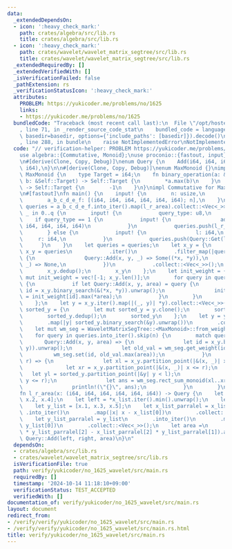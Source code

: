 ```yaml
---
data:
  _extendedDependsOn:
  - icon: ':heavy_check_mark:'
    path: crates/algebra/src/lib.rs
    title: crates/algebra/src/lib.rs
  - icon: ':heavy_check_mark:'
    path: crates/wavelet/wavelet_matrix_segtree/src/lib.rs
    title: crates/wavelet/wavelet_matrix_segtree/src/lib.rs
  _extendedRequiredBy: []
  _extendedVerifiedWith: []
  _isVerificationFailed: false
  _pathExtension: rs
  _verificationStatusIcon: ':heavy_check_mark:'
  attributes:
    PROBLEM: https://yukicoder.me/problems/no/1625
    links:
    - https://yukicoder.me/problems/no/1625
  bundledCode: "Traceback (most recent call last):\n  File \"/opt/hostedtoolcache/Python/3.10.15/x64/lib/python3.10/site-packages/onlinejudge_verify/documentation/build.py\"\
    , line 71, in _render_source_code_stat\n    bundled_code = language.bundle(stat.path,\
    \ basedir=basedir, options={'include_paths': [basedir]}).decode()\n  File \"/opt/hostedtoolcache/Python/3.10.15/x64/lib/python3.10/site-packages/onlinejudge_verify/languages/rust.py\"\
    , line 288, in bundle\n    raise NotImplementedError\nNotImplementedError\n"
  code: "// verification-helper: PROBLEM https://yukicoder.me/problems/no/1625\n\n\
    use algebra::{Commutative, Monoid};\nuse proconio::{fastout, input};\nuse wavelet_matrix_segtree::WaveletMatrixSegTree;\n\
    \n#[derive(Clone, Copy, Debug)]\nenum Query {\n    Add(i64, i64, i64),\n    Get(i64,\
    \ i64),\n}\n\n#[derive(Clone, Copy, Debug)]\nenum MaxMonoid {}\nimpl Monoid for\
    \ MaxMonoid {\n    type Target = i64;\n    fn binary_operation(a: &Self::Target,\
    \ b: &Self::Target) -> Self::Target {\n        *a.max(b)\n    }\n    fn id_element()\
    \ -> Self::Target {\n        -1\n    }\n}\nimpl Commutative for MaxMonoid {}\n\
    \n#[fastout]\nfn main() {\n    input! {\n        n: usize,\n        q: usize,\n\
    \        a_b_c_d_e_f: [(i64, i64, i64, i64, i64, i64); n],\n    }\n    let mut\
    \ queries = a_b_c_d_e_f.into_iter().map(l_r_area).collect::<Vec<_>>();\n    for\
    \ _ in 0..q {\n        input! {\n            query_type: u8,\n        }\n    \
    \    if query_type == 1 {\n            input! {\n                add: (i64, i64,\
    \ i64, i64, i64, i64)\n            }\n            queries.push(l_r_area(add));\n\
    \        } else {\n            input! {\n                l: i64,\n           \
    \     r: i64,\n            }\n            queries.push(Query::Get(l, r));\n  \
    \      }\n    }\n    let queries = queries;\n    let x_y = {\n        let mut\
    \ x_y = queries\n            .iter()\n            .filter_map(|query| match query\
    \ {\n                Query::Add(x, y, _) => Some((*x, *y)),\n                Query::Get(_,\
    \ _) => None,\n            })\n            .collect::<Vec<_>>();\n        x_y.sort_unstable();\n\
    \        x_y.dedup();\n        x_y\n    };\n    let init_weight = {\n        let\
    \ mut init_weight = vec![-1; x_y.len()];\n        for query in queries.iter().take(n)\
    \ {\n            if let Query::Add(x, y, area) = query {\n                let\
    \ id = x_y.binary_search(&(*x, *y)).unwrap();\n                init_weight[id]\
    \ = init_weight[id].max(*area);\n            }\n        }\n        init_weight\n\
    \    };\n    let y = x_y.iter().map(|(_, y)| *y).collect::<Vec<_>>();\n    let\
    \ sorted_y = {\n        let mut sorted_y = y.clone();\n        sorted_y.sort_unstable();\n\
    \        sorted_y.dedup();\n        sorted_y\n    };\n    let y = y\n        .into_iter()\n\
    \        .map(|y| sorted_y.binary_search(&y).unwrap())\n        .collect::<Vec<_>>();\n\
    \    let mut wm_seg = WaveletMatrixSegTree::<MaxMonoid>::from_weight(&y, &init_weight);\n\
    \    for query in queries.into_iter().skip(n) {\n        match query {\n     \
    \       Query::Add(x, y, area) => {\n                let id = x_y.binary_search(&(x,\
    \ y)).unwrap();\n                let old_val = wm_seg.get_weight(id);\n      \
    \          wm_seg.set(id, old_val.max(area));\n            }\n            Query::Get(l,\
    \ r) => {\n                let xl = x_y.partition_point(|&(x, _)| x < l);\n  \
    \              let xr = x_y.partition_point(|&(x, _)| x <= r);\n             \
    \   let yl = sorted_y.partition_point(|&y| y < l);\n                let yr = sorted_y.partition_point(|&y|\
    \ y <= r);\n                let ans = wm_seg.rect_sum_monoid(xl..xr, yl..yr);\n\
    \                println!(\"{}\", ans);\n            }\n        }\n    }\n}\n\n\
    fn l_r_area(x: (i64, i64, i64, i64, i64, i64)) -> Query {\n    let x_list = [x.0,\
    \ x.2, x.4];\n    let left = *x_list.iter().min().unwrap();\n    let right = *x_list.iter().max().unwrap();\n\
    \    let y_list = [x.1, x.3, x.5];\n    let x_list_parralel = x_list\n       \
    \ .into_iter()\n        .map(|x| x - x_list[0])\n        .collect::<Vec<_>>();\n\
    \    let y_list_parralel = y_list\n        .into_iter()\n        .map(|y| y -\
    \ y_list[0])\n        .collect::<Vec<_>>();\n    let area =\n        (x_list_parralel[1]\
    \ * y_list_parralel[2] - x_list_parralel[2] * y_list_parralel[1]).abs();\n   \
    \ Query::Add(left, right, area)\n}\n"
  dependsOn:
  - crates/algebra/src/lib.rs
  - crates/wavelet/wavelet_matrix_segtree/src/lib.rs
  isVerificationFile: true
  path: verify/yukicoder/no_1625_wavelet/src/main.rs
  requiredBy: []
  timestamp: '2024-10-14 11:18:10+09:00'
  verificationStatus: TEST_ACCEPTED
  verifiedWith: []
documentation_of: verify/yukicoder/no_1625_wavelet/src/main.rs
layout: document
redirect_from:
- /verify/verify/yukicoder/no_1625_wavelet/src/main.rs
- /verify/verify/yukicoder/no_1625_wavelet/src/main.rs.html
title: verify/yukicoder/no_1625_wavelet/src/main.rs
---
```

